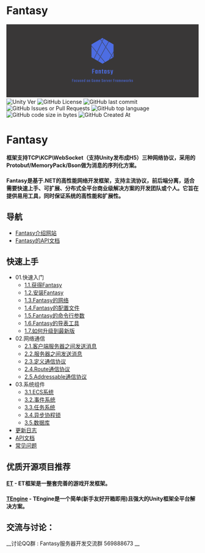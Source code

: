 # Fantasy
![Logo](Book/Logo.png)
![Unity Ver](https://img.shields.io/badge/Unity%20Ver-2021.3.14++-blue.svg?style=flat-square)
![GitHub License](https://img.shields.io/github/license/qq362946/Fantasy)
![GitHub last commit](https://img.shields.io/github/last-commit/qq362946/Fantasy)
![GitHub Issues or Pull Requests](https://img.shields.io/github/issues/qq362946/Fantasy)
![GitHub top language](https://img.shields.io/github/languages/top/qq362946/Fantasy)
![GitHub code size in bytes](https://img.shields.io/github/languages/code-size/qq362946/Fantasy)
![GitHub Created At](https://img.shields.io/github/created-at/qq362946/Fantasy)
# Fantasy
#### 框架支持TCP\KCP\WebSocket（支持Unity发布成H5）三种网络协议，采用的Protobuf/MemoryPack/Bson做为消息的序列化方案。
#### Fantasy是基于.NET的高性能网络开发框架，支持主流协议，前后端分离，适合需要快速上手、可扩展、分布式全平台商业级解决方案的开发团队或个人。它旨在提供易用工具，同时保证系统的高性能和扩展性。
## 导航
* [Fantasy介绍网站](https://www.code-fantasy.com/)
* [Fantasy的API文档](https://www.code-fantasy.com/doc/api/Fantasy.html)
## 快速上手
* 01.快速入门
  * [1.1.获得Fantasy](https://www.code-fantasy.com/top/download-fantasy/)
  * [1.2.安装Fantasy](https://www.code-fantasy.com/top/creating-your-app/)
  * [1.3.Fantasy的网络](https://www.code-fantasy.com/top/use-network/)
  * [1.4.Fantasy的配置文件](https://www.code-fantasy.com/top/config-file/)
  * [1.5.Fantasy的命令行参数](https://www.code-fantasy.com/top/command-line-parameter/)
  * [1.6.Fantasy的导表工具](https://www.code-fantasy.com/top/guidance/)
  * [1.7.如何升级到最新版](https://www.code-fantasy.com/top/upgrade/)
* 02.网络通信
  * [2.1.客户端服务器之间发送消息](https://www.code-fantasy.com/network/session/)
  * [2.2.服务器之间发送消息](https://www.code-fantasy.com/network/networkmessagingomponent/)
  * [2.3.定义通信协议](https://www.code-fantasy.com/network/network-protocols/)
  * [2.4.Route通信协议](https://www.code-fantasy.com/network/network-route/)
  * [2.5.Addressable通信协议](https://www.code-fantasy.com/network/network-addressable/)
* 03.系统组件
  * [3.1.ECS系统](https://www.code-fantasy.com/core/ecs/)
  * [3.2.事件系统](https://www.code-fantasy.com/core/event/)
  * [3.3.任务系统](https://www.code-fantasy.com/core/task/)
  * [3.4.异步协程锁](https://www.code-fantasy.com/core/lock/)
  * [3.5.数据库](https://www.code-fantasy.com/core/db/)
* [更新日志](https://www.code-fantasy.com/changelog/)
* [API文档](https://www.code-fantasy.com/doc/api/Fantasy.html)
* [常见问题](https://www.code-fantasy.com/question/)


## 优质开源项目推荐
#### <a href="https://github.com/egametang/ET"><strong>ET</strong></a> - ET框架是一整套完善的游戏开发框架。
#### <a href="https://github.com/ALEXTANGXIAO/TEngine"><strong>TEngine</strong></a> - TEngine是一个简单(新手友好开箱即用)且强大的Unity框架全平台解决方案。
## 交流与讨论：  
__讨论QQ群 : Fantasy服务器开发交流群 569888673 __

